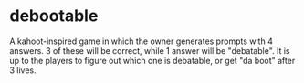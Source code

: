 # debootable
A kahoot-inspired game in which the owner generates prompts with 4 answers. 3 of these will be correct, while 1 answer will be "debatable". It is up to the players to figure out which one is debatable, or get "da boot" after 3 lives.
